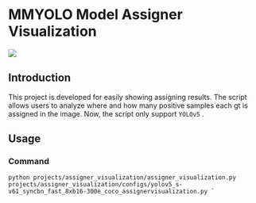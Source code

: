# MMYOLO Model Assigner Visualization

<img src="https://user-images.githubusercontent.com/40284075/208255302-dbcf8cb0-b9d1-495f-8908-57dd2370dba8.png"/>

## Introduction

This project is developed for easily showing assigning results. The script allows users to analyze where and how many positive samples each gt is assigned in the image.
Now, the script only support `YOLOv5` .

## Usage

### Command

```shell
python projects/assigner_visualization/assigner_visualization.py projects/assigner_visualization/configs/yolov5_s-v61_syncbn_fast_8xb16-300e_coco_assignervisualization.py `
```
